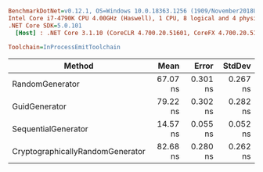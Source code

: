 ``` ini

BenchmarkDotNet=v0.12.1, OS=Windows 10.0.18363.1256 (1909/November2018Update/19H2)
Intel Core i7-4790K CPU 4.00GHz (Haswell), 1 CPU, 8 logical and 4 physical cores
.NET Core SDK=5.0.101
  [Host] : .NET Core 3.1.10 (CoreCLR 4.700.20.51601, CoreFX 4.700.20.51901), X64 RyuJIT

Toolchain=InProcessEmitToolchain  

```
|                           Method |     Mean |    Error |   StdDev |
|--------------------------------- |---------:|---------:|---------:|
|                  RandomGenerator | 67.07 ns | 0.301 ns | 0.267 ns |
|                    GuidGenerator | 79.22 ns | 0.302 ns | 0.282 ns |
|              SequentialGenerator | 14.57 ns | 0.055 ns | 0.052 ns |
| CryptographicallyRandomGenerator | 82.68 ns | 0.280 ns | 0.262 ns |
